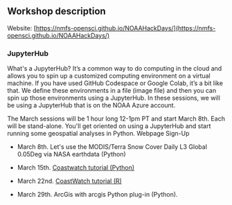 ## Workshop description

Website: [https://nmfs-opensci.github.io/NOAAHackDays/](https://nmfs-opensci.github.io/NOAAHackDays/)

### JupyterHub
  
What's a JupyterHub? It’s a common way to do computing in the cloud and allows you to spin up a customized computing environment on a virtual machine. If you have used GitHub Codespace or Google Colab, it’s a bit like that. We define these environments in a file (image file) and then you can spin up those environments using a JupyterHub. In these sessions, we will be using a JupyterHub that is on the NOAA Azure account. 

The March sessions will be 1 hour long 12-1pm PT and start March 8th. Each will be stand-alone. You'll get oriented on using a JupyterHub and start running some geospatial analyses in Python.  Webpage  Sign-Up

* March 8th. Let's use the MODIS/Terra Snow Cover Daily L3 Global 0.05Deg via NASA earthdata (Python)

* March 15th. [Coastwatch tutorial (Python)](March-15)

* March 22nd. [CoastWatch tutorial (R)](March-22)

* March 29th. ArcGis with arcgis Python plug-in (Python).


